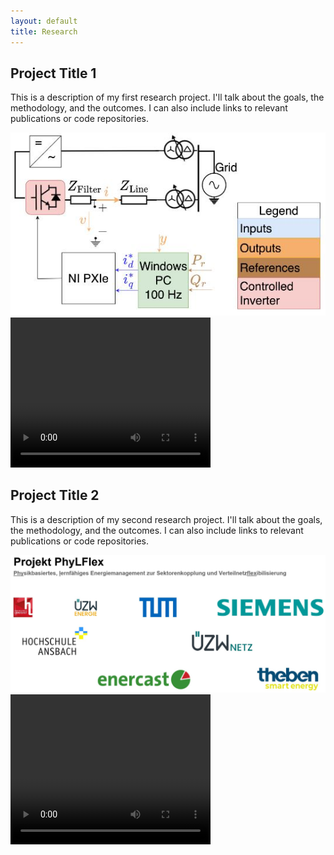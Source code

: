 ```yaml
---
layout: default
title: Research
---
```


<div class="research-container">

  <div class="research-section">
    <h2>Project Title 1</h2>
    <p>
      This is a description of my first research project. I'll talk about the goals, the methodology, and the outcomes. I can also include links to relevant publications or code repositories.
    </p>
    <div class="media-container">
      <img src="/assets/img/research/project1/image1.jpg" alt="Image related to project 1">
      <video width="320" height="240" controls>
        <source src="/assets/vid/research/project1/video1.mp4" type="video/mp4">
        Your browser does not support the video tag.
      </video>
    </div>
  </div>

  <div class="research-section">
    <h2>Project Title 2</h2>
    <p>
      This is a description of my second research project. I'll talk about the goals, the methodology, and the outcomes. I can also include links to relevant publications or code repositories.
    </p>
    <div class="media-container">
      <img src="/assets/img/research/project2/image1.jpg" alt="Image related to project 2">
      <video width="320" height="240" controls>
        <source src="/assets/vid/research/project2/video1.mp4" type="video/mp4">
        Your browser does not support the video tag.
      </video>
    </div>
  </div>

</div>